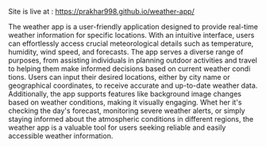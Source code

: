 Site is live at : https://prakhar998.github.io/weather-app/



The weather app is a user-friendly application designed to provide real-time weather information for specific locations. With an intuitive interface, users can effortlessly access crucial meteorological details such as temperature, humidity, wind speed, and forecasts. The app serves a diverse range of purposes, from assisting individuals in planning outdoor activities and travel to helping them make informed decisions based on current weather condi tions. Users can input their desired locations, either by city name or geographical coordinates, to receive accurate and up-to-date weather data. Additionally, the app supports features like background image changes based on weather conditions, making it visually engaging. Whet her it's checking the day's forecast, monitoring severe weather alerts, or simply staying informed about the atmospheric conditions in different regions, the weather app is a valuable tool for users seeking reliable and easily accessible weather information.
